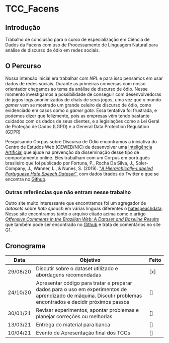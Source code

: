 # TCC_Facens

## Introdução

Trabalho de conclusão para o curso de especialização em Ciência de Dados da Facens com uso de Processamento de Linguagem Natural para análise de discurso de ódio em redes sociais.



## O Percurso

Nossa intensão inicial era trabalhar com _NPL_ e para isso pensamos em usar dados de redes sociais. Durante as primeiras conversas com nosso orientador chegamos ao tema da análise de discurso de ódio. Nesse momento investigamos a possibilidade de conseguir com desenvolvedoras de jogos logs anonimizados de chats de seus jogos, uma vez que o mundo _gamer_ vem se mostrado um grande celeiro de discurso de ódio, como evidenciado em casos como o _gamer gate_. Essa tentativa foi frustrada, e podemos dizer que felizmente, pois as empresas vêm tendo bastante cuidados com os dados de seus clientes, e a legislações como a Lei Geral de Proteção de Dados (LGPD) e a General Data Protection Regulation (GDPR)

Pesquisando Corpus sobre Discurso de Ódio encontramos a iniciativa do Centro de Estudos Web (CEWEB/NIC) de desenvolver uma [Inteligência Artificial](https://github.com/cewebbr/Bert_HateSpeech_Classification) que ajude na prevenção da disseminação desse tipo de comportamento online. Eles trabalham com um Corpus em português brasileiro que foi publicado por Fortuna, P., Rocha Da Silva, J., Soler-Company, J., Wanner, L., & Nunes, S. (2019). ["_A Hierarchically-Labeled Portuguese Hate Speech Dataset_"](https://www.aclweb.org/anthology/W19-3510/), com dados tirados do Twitter e que se encontra no [Github](https://github.com/paulafortuna/Portuguese-Hate-Speech-Dataset).

### Outras referências que não entram nesse trabalho

Outro site muito interessante que encontramos foi um agregador de _datasets_ sobre _hate speach_ em várias linguas diferentes o [hatespeachdata](http://hatespeechdata.com/). Nesse site encontramos tanto o arquivo citado acima como o artigo [_Offensive Comments in the Brazilian Web: A Dataset and Baseline Results_](http://www.each.usp.br/digiampietri/BraSNAM/2017/p04.pdf) que também pode ser encontrado no [Github](https://github.com/rogersdepelle/OffComBR) e trata de comentários no site G1.

## Cronograma

Data | Objetivo | Feito
--- | --- | ---
29/08/20 | Discutir sobre o dataset utilizado e abordagens recomendadas | [x]
24/10/20 | Apresentar código para tratar e preparar dados para o uso em experimentos de aprendizado de máquina. Discutir problemas encontrados e decidir próximos passos | []
30/01/21 | Revisar experimentos, apontar problemas e planejar correções ou melhorias | []
13/03/21 | Entrega do material para banca | []
10/04/21 | Evento de Apresentação final dos TCCs | []
